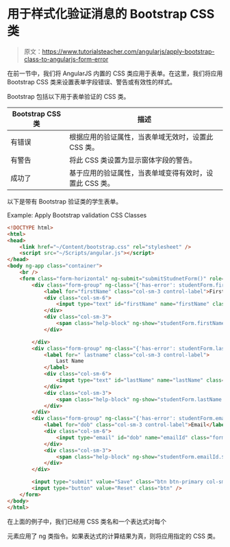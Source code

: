 # 用于样式化验证消息的 Bootstrap CSS 类

> 原文：<https://www.tutorialsteacher.com/angularjs/apply-bootstrap-class-to-angularjs-form-error>

在前一节中，我们将 AngularJS 内置的 CSS 类应用于表单。在这里，我们将应用 Bootstrap CSS 类来设置表单字段错误、警告或有效性的样式。

Bootstrap 包括以下用于表单验证的 CSS 类。

| Bootstrap CSS 类 | 描述 |
| --- | --- |
| 有错误 | 根据应用的验证属性，当表单域无效时，设置此 CSS 类。 |
| 有警告 | 将此 CSS 类设置为显示窗体字段的警告。 |
| 成功了 | 基于应用的验证属性，当表单域变得有效时，设置此 CSS 类。 |

以下是带有 Bootstrap 验证类的学生表单。

Example: Apply Bootstrap validation CSS Classes

```html
<!DOCTYPE html>
<html>
<head>
    <link href="~/Content/bootstrap.css" rel="stylesheet" />
    <script src="~/Scripts/angular.js"></script>
</head>
<body ng-app class="container">
    <br />
    <form class="form-horizontal" ng-submit="submitStudnetForm()" role="form" name="studentForm" novalidate>
        <div class="form-group" ng-class="{'has-error': studentForm.firstName.$touched && studentForm.firstName.$error.required , 'has-success': studentForm.firstName.$valid }">
            <label for="firstName" class="col-sm-3 control-label">First Name</label>
            <div class="col-sm-6">
                <input type="text" id="firstName" name="firstName" class="form-control" ng-model="firstName" required />
            </div>
            <div class="col-sm-3">
                <span class="help-block" ng-show="studentForm.firstName.$touched && studentForm.firstName.$error.required">Please enter First Name.</span>
            </div>

        </div>
        <div class="form-group" ng-class="{'has-error': studentForm.lastName.$touched && studentForm.lastName.$error.required ,  'has-success': studentForm.lastName.$valid}">
            <label for=" lastname" class="col-sm-3 control-label">
                Last Name
            </label>
            <div class="col-sm-6">
                <input type="text" id="lastName" name="lastName" class="form-control" ng-model="lastName" required />
            </div>
            <div class="col-sm-3">
                <span class="help-block" ng-show="studentForm.lastName.$touched && studentForm.lastName.$error.required">Please enter Last Name.</span>
            </div>
        </div>
        <div class="form-group" ng-class="{'has-error': studentForm.emailId.$touched && studentForm.emailId.$error.email , 'has-success': studentForm.emailId.$valid}">
            <label for="dob" class="col-sm-3 control-label">Email</label>
            <div class="col-sm-6">
                <input type="email" id="dob" name="emailId" class="form-control" ng-model="email" />
            </div>
            <div class="col-sm-3">
                <span class="help-block" ng-show="studentForm.emailId.$touched && studentForm.emailId.$error.email">Please enter valid email.</span>
            </div>
        </div>

        <input type="submit" value="Save" class="btn btn-primary col-sm-offset-3" />
        <input type="button" value="Reset" class="btn" />
    </form>
</body>
</html>
```

在上面的例子中，我们已经用 CSS 类名和一个表达式对每个

元素应用了 ng 类指令。如果表达式的计算结果为真，则将应用指定的 CSS 类。